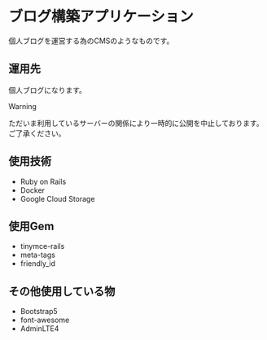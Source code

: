 # ブログ構築アプリケーション
個人ブログを運営する為のCMSのようなものです。

## 運用先
個人ブログになります。
> [!WARNING]
> ただいま利用しているサーバーの関係により一時的に公開を中止しております。ご了承ください。

## 使用技術
- Ruby on Rails
- Docker
- Google Cloud Storage

## 使用Gem
- tinymce-rails
- meta-tags
- friendly_id

## その他使用している物
- Bootstrap5
- font-awesome
- AdminLTE4
